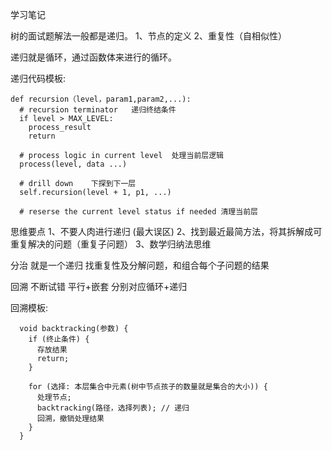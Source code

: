 学习笔记

树的面试题解法一般都是递归。
1、节点的定义
2、重复性（自相似性）

递归就是循环，通过函数体来进行的循环。

递归代码模板:
```
def recursion（level，param1,param2,...):
  # recursion terminator   递归终结条件
  if level > MAX_LEVEL:
    process_result
    return
  
  # process logic in current level  处理当前层逻辑
  process(level, data ...)

  # drill down    下探到下一层
  self.recursion(level + 1, p1, ...)

  # reserse the current level status if needed 清理当前层
```

思维要点
  1、不要人肉进行递归 (最大误区)
  2、找到最近最简方法，将其拆解成可重复解决的问题（重复子问题）
  3、数学归纳法思维

分治
  就是一个递归
  找重复性及分解问题，和组合每个子问题的结果

回溯
  不断试错
  平行+嵌套  分别对应循环+递归

  回溯模板:
```
  void backtracking(参数) {
    if (终止条件) {
      存放结果
      return;
    }

    for (选择: 本层集合中元素(树中节点孩子的数量就是集合的大小)) {
      处理节点;
      backtracking(路径，选择列表); // 递归
      回溯，撤销处理结果
    }
  }
```
